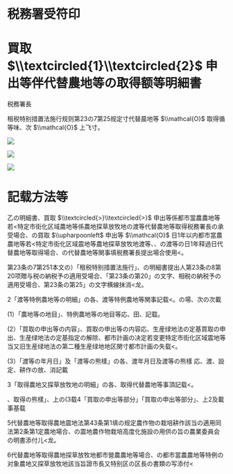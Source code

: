 # 税務署受符印

# 買取 $\\textcircled{1}\\textcircled{2}$ 申出等伴代替農地等の取得额等明細書

税務署長

租税特别措置法施行规则第23の7第25规定寸代替晨地等 $\\mathcal{O}$ 取得循等味、次 $\\mathcal{O}$ 上飞寸。

![](https://www.nta.go.jp/tmp/e84cc5b2-95ca-42f2-a168-2920ac595562/images/0849dfef913b918c5f1ae7250e29ab373dee7e6e747456122092cd57d4df34ff.jpg)

![](https://www.nta.go.jp/tmp/e84cc5b2-95ca-42f2-a168-2920ac595562/images/47fc61af84db5f7d808e5d22c753d8dba1395b68ad4c1dbdbd372f551648ea9e.jpg)

![](https://www.nta.go.jp/tmp/e84cc5b2-95ca-42f2-a168-2920ac595562/images/05c60a148de24debda6744d539c0a7e7c3a29f75a289d42693655b5e691f3290.jpg)

# 記载方法等

乙の明細書、買取 $\\textcircled{>}\\textcircled{>}$ 申出等係都市當農農地等若<特定市街化区域農地等係農地探草放牧地の渡等代替農地等取得税務署長の承受場合、の買取 $\\upharpoonleft$ 申出等 $\\mathcal{O}$ 日1年以内都市當農農地等若<特定市街化区域震地等農地探草放牧地渡等、、の渡等の日1年释過日代替農地等取得場合、の代替農地等関事填税務署長提出場合使用<。

第23条の7第251本文の）「租税特别措置法施行」、の明細書提出人第23条の8第20项贈与税の納税予の適用受場合、「第23条の第20」の文字、相税の納税予の適用受場合、第23条の第25」の文字横線抹消<龙。

2「渡等特例農地等の明細」の各、渡等特例農地等関事記载<。の場、次の次載

(1）「農地等の地目」、特例農地等の地目等応、田、記载。

(2）「買取の申出等の内容」、買取の申出等の内容応、生産绿地法の定基買取の申出、生産绿地法の定基指定の解除、都市計画の决定若变更特定市街化区域震地等当又旧生産绿地法の第二種生産绿地地区関寸都市計画の失载<。

(3）「渡等の年月日」及「渡等の熊樣」の各、渡年月日及渡等の熊樣 応、渡、設定、耕作の放、消記載

3「取得農地又探草放牧地の明細」の各、取得代替農地等事頂記载<。

、取得の熊樣」、上の(3载4「買取の申出等部分」「買取の申出等部分」、上2及載事基载

5代替農地等取得農地震地法第43条第1填の规定農作物の栽培耕作該当の適用同法第2条第1定農地場合、の震地農作物栽培高度化施設の用供の旨の農業委員会の明書添付儿<龙。

6代替農地等取得農地探草放牧地都市營農農地等場合、の都市當農農地等特例の对象農地又探草放牧地該当旨證市長又特别区の区長の書類の写添付<